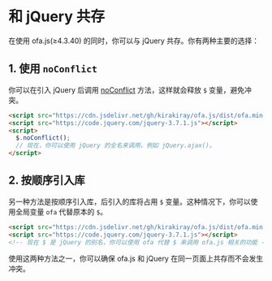 # 和 jQuery 共存

在使用 ofa.js(≥4.3.40) 的同时，你可以与 jQuery 共存。你有两种主要的选择：

## 1. 使用 `noConflict`

你可以在引入 jQuery 后调用 [noConflict](https://api.jquery.com/jQuery.noConflict/) 方法，这样就会释放 `$` 变量，避免冲突。

```html
<script src="https://cdn.jsdelivr.net/gh/kirakiray/ofa.js/dist/ofa.min.js"></script>
<script src="https://code.jquery.com/jquery-3.7.1.js"></script>
<script>
  $.noConflict();
  // 现在，你可以使用 jQuery 的全名来调用，例如 jQuery.ajax()。
</script>
```

## 2. 按顺序引入库

另一种方法是按顺序引入库，后引入的库将占用 `$` 变量。这种情况下，你可以使用全局变量 `ofa` 代替原本的 `$`。

```html
<script src="https://cdn.jsdelivr.net/gh/kirakiray/ofa.js/dist/ofa.min.js"></script>
<script src="https://code.jquery.com/jquery-3.7.1.js"></script>
<!-- 现在 $ 是 jQuery 的别名，你可以使用 ofa 代替 $ 来调用 ofa.js 相关的功能 -->
```

使用这两种方法之一，你可以确保 ofa.js 和 jQuery 在同一页面上共存而不会发生冲突。